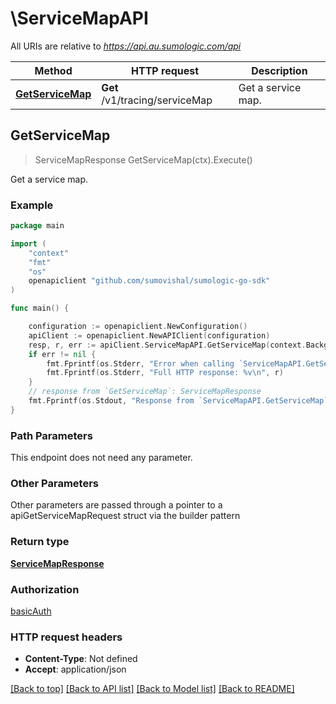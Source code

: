 # \ServiceMapAPI

All URIs are relative to *https://api.au.sumologic.com/api*

Method | HTTP request | Description
------------- | ------------- | -------------
[**GetServiceMap**](ServiceMapAPI.md#GetServiceMap) | **Get** /v1/tracing/serviceMap | Get a service map.



## GetServiceMap

> ServiceMapResponse GetServiceMap(ctx).Execute()

Get a service map.



### Example

```go
package main

import (
	"context"
	"fmt"
	"os"
	openapiclient "github.com/sumovishal/sumologic-go-sdk"
)

func main() {

	configuration := openapiclient.NewConfiguration()
	apiClient := openapiclient.NewAPIClient(configuration)
	resp, r, err := apiClient.ServiceMapAPI.GetServiceMap(context.Background()).Execute()
	if err != nil {
		fmt.Fprintf(os.Stderr, "Error when calling `ServiceMapAPI.GetServiceMap``: %v\n", err)
		fmt.Fprintf(os.Stderr, "Full HTTP response: %v\n", r)
	}
	// response from `GetServiceMap`: ServiceMapResponse
	fmt.Fprintf(os.Stdout, "Response from `ServiceMapAPI.GetServiceMap`: %v\n", resp)
}
```

### Path Parameters

This endpoint does not need any parameter.

### Other Parameters

Other parameters are passed through a pointer to a apiGetServiceMapRequest struct via the builder pattern


### Return type

[**ServiceMapResponse**](ServiceMapResponse.md)

### Authorization

[basicAuth](../README.md#basicAuth)

### HTTP request headers

- **Content-Type**: Not defined
- **Accept**: application/json

[[Back to top]](#) [[Back to API list]](../README.md#documentation-for-api-endpoints)
[[Back to Model list]](../README.md#documentation-for-models)
[[Back to README]](../README.md)

